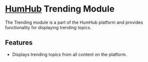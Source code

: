# [HumHub](https://www.humhub.com/en/) Trending Module

The Trending module is a part of the HumHub platform and provides functionality for displaying trending topics.

## Features

- Displays trending topics from all content on the platform.
